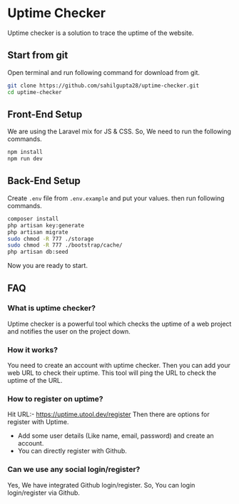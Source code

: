 # Uptime Checker

Uptime checker is a solution to trace the uptime of the website.

## Start from git

Open terminal and run following command for download from git.

```bash
git clone https://github.com/sahilgupta28/uptime-checker.git
cd uptime-checker
```

## Front-End Setup

We are using the Laravel mix for JS & CSS. So, We need to run the following commands.

```bash
npm install
npm run dev
```

## Back-End Setup

Create `.env` file from `.env.example` and put your values. then run following commands.

```bash
composer install
php artisan key:generate
php artisan migrate
sudo chmod -R 777 ./storage
sudo chmod -R 777 ./bootstrap/cache/
php artisan db:seed
```

Now you are ready to start.

## FAQ

### What is uptime checker?

Uptime checker is a powerful tool which checks the uptime of a web project and notifies the user on the project down.

### How it works?

You need to create an account with uptime checker. Then you can add your web URL to check their uptime. This tool will ping the URL to check the uptime of the URL.

### How to register on uptime?

Hit URL:- https://uptime.utool.dev/register
Then there are options for register with Uptime.
- Add some user details (Like name, email, password) and create an account.
- You can directly register with Github.  

### Can we use any social login/register?
Yes, We have integrated Github login/register. So, You can login login/register via Github.




